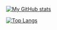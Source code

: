 [![My GitHub stats](https://github-readme-stats.vercel.app/api?username=Mediacom99&theme=tokyonight&show_icons=true)](https://github.com/Mediacom99)

[![Top Langs](https://github-readme-stats.vercel.app/api/top-langs/?username=Mediacom99&layout=donut&theme=tokyonight)](https://github.com/anuraghazra/github-readme-stats)

